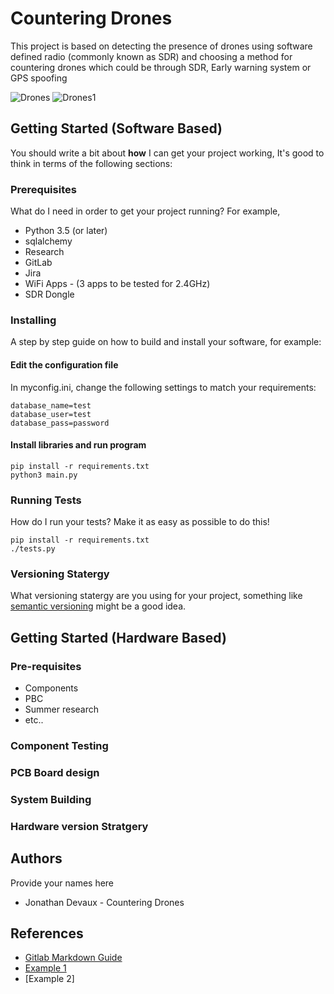 # Countering Drones
This project is based on detecting the presence of drones using software defined radio (commonly known as SDR) and choosing a method for countering drones which could be through SDR, Early warning system or GPS spoofing

![Drones](https://gccdrone.com/wp-content/uploads/2020/04/drone1.jpg)
![Drones1](https://images.idgesg.net/images/article/2020/01/snaptain-a15-drones-100827817-medium.jpg)
 
## Getting Started (Software Based)
You should write a bit about **how** I can get your project working, It's good to think in terms of the following sections:

### Prerequisites
What do I need in order to get your project running? For example,
* Python 3.5 (or later)
* sqlalchemy
* Research
* GitLab
* Jira
* WiFi Apps - (3 apps to be tested for 2.4GHz)
* SDR Dongle

### Installing
A step by step guide on how to build and install your software, for example:

#### Edit the configuration file
In myconfig.ini, change the following settings to match your requirements:

```
database_name=test
database_user=test
database_pass=password
```

#### Install libraries and run program

```
pip install -r requirements.txt
python3 main.py
```

### Running Tests
How do I run your tests? Make it as easy as possible to do this!

```
pip install -r requirements.txt
./tests.py
```

### Versioning Statergy
What versioning statergy are you using for your project, something like [semantic versioning](https://semver.org/) might be a good idea.

## Getting Started (Hardware Based)

### Pre-requisites

* Components
* PBC
* Summer research
* etc..
 
### Component Testing
### PCB Board design
### System Building
### Hardware version Stratgery

## Authors
Provide your names here
* Jonathan Devaux - Countering Drones

## References
* [Gitlab Markdown Guide](https://docs.gitlab.com/ee/user/markdown.html)
* [Example 1](https://github.com/erasmus-without-paper/ewp-specs-sec-intro/tree/v2.0.2)
* [Example 2]



